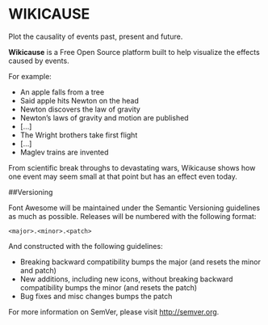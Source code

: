 WIKICAUSE
=========
Plot the causality of events past, present and future.


**Wikicause** is a Free Open Source platform built to help visualize the effects caused by events. 

For example: 

- An apple falls from a tree
- Said apple hits Newton on the head
- Newton discovers the law of gravity
- Newton’s laws of gravity and motion are published
- […]
- The Wright brothers take first flight
- […]
- Maglev trains are invented

From scientific break throughs to devastating wars, Wikicause shows how one event may seem small at that point but has an effect even today.

##Versioning

Font Awesome will be maintained under the Semantic Versioning guidelines as much as possible. Releases will be numbered
with the following format:

`<major>.<minor>.<patch>`

And constructed with the following guidelines:

* Breaking backward compatibility bumps the major (and resets the minor and patch)
* New additions, including new icons, without breaking backward compatibility bumps the minor (and resets the patch)
* Bug fixes and misc changes bumps the patch

For more information on SemVer, please visit http://semver.org.